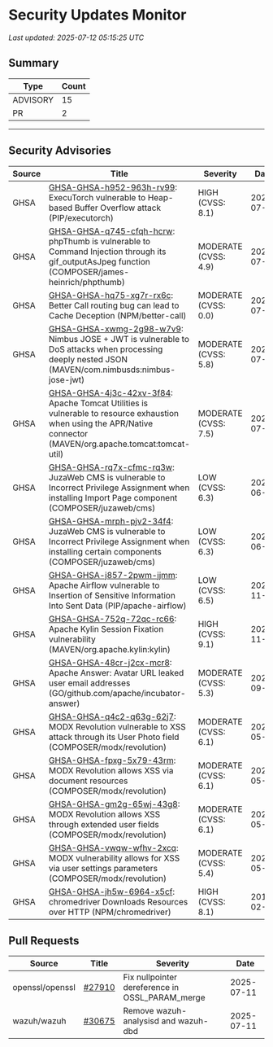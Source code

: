 # Security Updates Monitor

*Last updated: 2025-07-12 05:15:25 UTC*

## Summary
| Type | Count |
|------|-------|
| ADVISORY | 15 |
| PR | 2 |

---

## Security Advisories

| Source | Title | Severity | Date |
|--------|-------|----------|------|
| GHSA | [GHSA-GHSA-h952-963h-rv99](https://github.com/advisories/GHSA-h952-963h-rv99): ExecuTorch vulnerable to Heap-based Buffer Overflow attack (PIP/executorch) | HIGH (CVSS: 8.1) | 2025-07-11 |
| GHSA | [GHSA-GHSA-q745-cfqh-hcrw](https://github.com/advisories/GHSA-q745-cfqh-hcrw): phpThumb is vulnerable to Command Injection through its gif_outputAsJpeg function (COMPOSER/james-heinrich/phpthumb) | MODERATE (CVSS: 4.9) | 2025-07-11 |
| GHSA | [GHSA-GHSA-hq75-xg7r-rx6c](https://github.com/advisories/GHSA-hq75-xg7r-rx6c): Better Call routing bug can lead to Cache Deception (NPM/better-call) | MODERATE (CVSS: 0.0) | 2025-07-11 |
| GHSA | [GHSA-GHSA-xwmg-2g98-w7v9](https://github.com/advisories/GHSA-xwmg-2g98-w7v9): Nimbus JOSE + JWT is vulnerable to DoS attacks when processing deeply nested JSON (MAVEN/com.nimbusds:nimbus-jose-jwt) | MODERATE (CVSS: 5.8) | 2025-07-11 |
| GHSA | [GHSA-GHSA-4j3c-42xv-3f84](https://github.com/advisories/GHSA-4j3c-42xv-3f84): Apache Tomcat Utilities is vulnerable to resource exhaustion when using the APR/Native connector (MAVEN/org.apache.tomcat:tomcat-util) | MODERATE (CVSS: 7.5) | 2025-07-10 |
| GHSA | [GHSA-GHSA-rq7x-cfmc-rq3w](https://github.com/advisories/GHSA-rq7x-cfmc-rq3w): JuzaWeb CMS is vulnerable to Incorrect Privilege Assignment when installing Import Page component (COMPOSER/juzaweb/cms) | LOW (CVSS: 6.3) | 2025-06-27 |
| GHSA | [GHSA-GHSA-mrph-pjv2-34f4](https://github.com/advisories/GHSA-mrph-pjv2-34f4): JuzaWeb CMS is vulnerable to Incorrect Privilege Assignment when installing certain components (COMPOSER/juzaweb/cms) | LOW (CVSS: 6.3) | 2025-06-27 |
| GHSA | [GHSA-GHSA-j857-2pwm-jjmm](https://github.com/advisories/GHSA-j857-2pwm-jjmm): Apache Airflow vulnerable to Insertion of Sensitive Information Into Sent Data (PIP/apache-airflow) | LOW (CVSS: 6.5) | 2024-11-08 |
| GHSA | [GHSA-GHSA-752q-72qc-rc66](https://github.com/advisories/GHSA-752q-72qc-rc66): Apache Kylin Session Fixation vulnerability (MAVEN/org.apache.kylin:kylin) | HIGH (CVSS: 9.1) | 2024-11-04 |
| GHSA | [GHSA-GHSA-48cr-j2cx-mcr8](https://github.com/advisories/GHSA-48cr-j2cx-mcr8): Apache Answer: Avatar URL leaked user email addresses (GO/github.com/apache/incubator-answer) | MODERATE (CVSS: 5.3) | 2024-09-25 |
| GHSA | [GHSA-GHSA-q4c2-q63g-62j7](https://github.com/advisories/GHSA-q4c2-q63g-62j7): MODX Revolution vulnerable to XSS attack through its User Photo field (COMPOSER/modx/revolution) | MODERATE (CVSS: 6.1) | 2022-05-14 |
| GHSA | [GHSA-GHSA-fpxg-5x79-43rm](https://github.com/advisories/GHSA-fpxg-5x79-43rm): MODX Revolution allows XSS via document resources (COMPOSER/modx/revolution) | MODERATE (CVSS: 6.1) | 2022-05-14 |
| GHSA | [GHSA-GHSA-gm2g-65wj-43g8](https://github.com/advisories/GHSA-gm2g-65wj-43g8): MODX Revolution allows XSS through extended user fields (COMPOSER/modx/revolution) | MODERATE (CVSS: 6.1) | 2022-05-14 |
| GHSA | [GHSA-GHSA-vwqw-wfhv-2xcq](https://github.com/advisories/GHSA-vwqw-wfhv-2xcq): MODX vulnerability allows for XSS via user settings parameters (COMPOSER/modx/revolution) | MODERATE (CVSS: 5.4) | 2022-05-13 |
| GHSA | [GHSA-GHSA-jh5w-6964-x5cf](https://github.com/advisories/GHSA-jh5w-6964-x5cf): chromedriver Downloads Resources over HTTP (NPM/chromedriver) | HIGH (CVSS: 8.1) | 2019-02-18 |

## Pull Requests

| Source | Title | Severity | Date |
|--------|-------|----------|------|
| openssl/openssl | [#27910](https://github.com/openssl/openssl/pull/27910) | Fix nullpointer dereference in OSSL_PARAM_merge | 2025-07-11 |
| wazuh/wazuh | [#30675](https://github.com/wazuh/wazuh/pull/30675) | Remove wazuh-analysisd and wazuh-dbd | 2025-07-11 |

